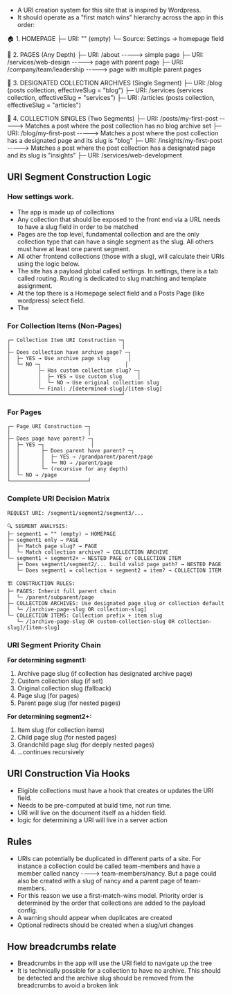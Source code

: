 - A URI creation system for this site that is inspired by Wordpress.
- It should operate as a "first match wins" hierarchy across the app in this order:

🏠 1. HOMEPAGE
├─ URI: "" (empty)
└─ Source: Settings → homepage field

📄 2. PAGES (Any Depth)
├─ URI: /about -----> simple page
├─ URI: /services/web-design -----> page with parent page
├─ URI: /company/team/leadership -----> page with multiple parent pages

📂 3. DESIGNATED COLLECTION ARCHIVES (Single Segment)
├─ URI: /blog (posts collection, effectiveSlug = "blog")
├─ URI: /services (services collection, effectiveSlug = "services")
├─ URI: /articles (posts collection, effectiveSlug = "articles")

📑 4. COLLECTION SINGLES (Two Segments)
├─ URI: /posts/my-first-post -----> Matches a post where the post collection has no blog archive set
├─ URI: /blog/my-first-post -----> Matches a post where the post collection has a designated page and its slug is "blog"
├─ URI: /insights/my-first-post -----> Matches a post where the post collection has a designated page and its slug is "insights"
├─ URI: /services/web-development

## URI Segment Construction Logic

### How settings work.

- The app is made up of collections
- Any collection that should be exposed to the front end via a URL needs to have a slug field in order to be matched
- Pages are the top level, fundamental collection and are the only collection type that can have a single segment as the slug. All others must have at least one parent segment.
- All other frontend collections (those with a slug), will calculate their URIs using the logic below.
- The site has a payload global called settings. In settings, there is a tab called routing. Routing is dedicated to slug matching and template assignment.
- At the top there is a Homepage select field and a Posts Page (like wordpress) select field.
- The

### For Collection Items (Non-Pages)

```
┌─ Collection Item URI Construction ─┐
│                                    │
├─ Does collection have archive page? ─┐
│  ├─ YES → Use archive page slug      │
│  └─ NO ─┐                           │
│         ├─ Has custom collection slug? ─┐
│         │  ├─ YES → Use custom slug     │
│         │  └─ NO → Use original collection slug
│         └─ Final: /[determined-slug]/[item-slug]
└────────────────────────────────────┘
```

### For Pages

```
┌─ Page URI Construction ─┐
│                         │
├─ Does page have parent? ─┐
│  ├─ YES ─┐               │
│  │       ├─ Does parent have parent? ─┐
│  │       │  ├─ YES → /grandparent/parent/page
│  │       │  └─ NO → /parent/page
│  │       └─ (recursive for any depth)
│  └─ NO → /page
└─────────────────────────┘
```

### Complete URI Decision Matrix

```
REQUEST URI: /segment1/segment2/segment3/...

🔍 SEGMENT ANALYSIS:
├─ segment1 = "" (empty) → HOMEPAGE
├─ segment1 only → PAGE
│  ├─ Match page slug? → PAGE
│  └─ Match collection archive? → COLLECTION ARCHIVE
└─ segment1 + segment2+ → NESTED PAGE or COLLECTION ITEM
   ├─ Does segment1/segment2/... build valid page path? → NESTED PAGE
   └─ Does segment1 = collection + segment2 = item? → COLLECTION ITEM

🏗️ CONSTRUCTION RULES:
├─ PAGES: Inherit full parent chain
│  └─ /parent/subparent/page
├─ COLLECTION ARCHIVES: Use designated page slug or collection default
│  └─ /[archive-page-slug OR collection-slug]
└─ COLLECTION ITEMS: Collection prefix + item slug
   └─ /[archive-page-slug OR custom-collection-slug OR collection-slug]/[item-slug]
```

### URI Segment Priority Chain

**For determining segment1:**

1. Archive page slug (if collection has designated archive page)
2. Custom collection slug (if set)
3. Original collection slug (fallback)
4. Page slug (for pages)
5. Parent page slug (for nested pages)

**For determining segment2+:**

1. Item slug (for collection items)
2. Child page slug (for nested pages)
3. Grandchild page slug (for deeply nested pages)
4. ...continues recursively

## URI Construction Via Hooks

- Eligible collections must have a hook that creates or updates the URI field.
- Needs to be pre-computed at build time, not run time.
- URI will live on the document itself as a hidden field.
- logic for determining a URI will live in a server action

## Rules

- URIs can potentially be duplicated in different parts of a site. For instance a collection could be called team-members and have a member called nancy ----> team-members/nancy. But a page could also be created with a slug of nancy and a parent page of team-members.
- For this reason we use a first-match-wins model. Priority order is determined by the order that collections are added to the payload config.
- A warning should appear when duplicates are created
- Optional redirects should be created when a slug/uri changes

## How breadcrumbs relate

- Breadcrumbs in the app will use the URI field to navigate up the tree
- It is technically possible for a collection to have no archive. This should be detected and the archive slug should be removed from the breadcrumbs to avoid a broken link
